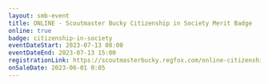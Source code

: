 ```yaml
---
layout: smb-event
title: ONLINE - Scoutmaster Bucky Citizenship in Society Merit Badge
online: true
badge: citizenship-in-society
eventDateStart: 2023-07-13 08:00
eventDateEnd: 2023-07-13 15:00
registrationLink: https://scoutmasterbucky.regfox.com/online-citizenship-in-society-merit-badge---2023-07-13
onSaleDate: 2023-06-01 0:05
---
```

